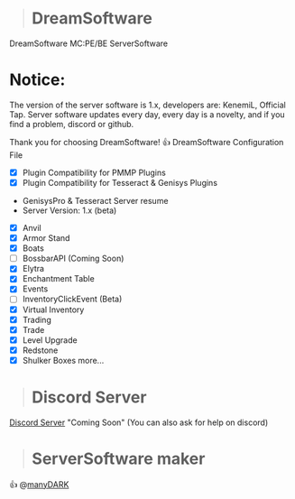 > # DreamSoftware
DreamSoftware MC:PE/BE ServerSoftware
# Notice:
The version of the server software is 1.x, developers are: KenemiL, Official Tap.
Server software updates every day, every day is a novelty, and if you find a problem, discord or github.

Thank you for choosing DreamSoftware! :+1:
  DreamSoftware Configuration File
- [x] Plugin Compatibility for PMMP Plugins
- [x] Plugin Compatibility for Tesseract & Genisys Plugins
 * GenisysPro & Tesseract Server resume
 * Server Version: 1.x (beta)
- [x] Anvil
- [x] Armor Stand
- [x] Boats
- [ ] BossbarAPI (Coming Soon)
- [x] Elytra
- [x] Enchantment Table
- [x] Events 
- [ ] InventoryClickEvent (Beta)
- [x] Virtual Inventory
- [x] Trading 
- [x] Trade
- [x] Level Upgrade
- [x] Redstone
- [x] Shulker Boxes
more...
> # Discord Server
[Discord Server](https://comingsoon.com/) "Coming Soon"
(You can also ask for help on discord)
> # ServerSoftware maker
:+1: @[manyDARK](https://github.com/manyDARK/)
